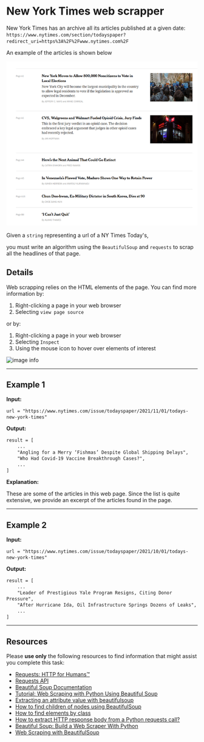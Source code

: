 # New York Times web scrapper

New York Times has an archive all its articles published at a given date: `https://www.nytimes.com/section/todayspaper?redirect_uri=https%3A%2F%2Fwww.nytimes.com%2F`

An example of the articles is shown below

![image info](./rsz_nytimes.png)


Given a `string` representing a url of a NY Times Today's,

you must write an algorithm using the `BeautifulSoup` and `requests` to scrap all the headlines of that page.

## Details

Web scrapping relies on the HTML elements of the page. You can find more information by:

1. Right-clicking a page in your web browser
1. Selecting `view page source`

or by:

1. Right-clicking a page in your web browser
1. Selecting `Inspect`
1. Using the mouse icon to hover over elements of interest

![image info](https://developer.mozilla.org/en-US/docs/Tools/Page_Inspector/How_to/Select_an_element/inspector-highlighted.png)

___

## Example 1

**Input:**

```
url = "https://www.nytimes.com/issue/todayspaper/2021/11/01/todays-new-york-times"
```

**Output:**

```
result = [
    ...
    "Angling for a Merry ‘Fishmas’ Despite Global Shipping Delays",
    "Who Had Covid-19 Vaccine Breakthrough Cases?",
    ...
]
```

**Explanation:**

These are some of the articles in this web page. Since the list is quite extensive, we provide an excerpt of the articles found in the page. 

___


## Example 2


**Input:**

```
url = "https://www.nytimes.com/issue/todayspaper/2021/10/01/todays-new-york-times"
```

**Output:**

```
result = [
    ...
    "Leader of Prestigious Yale Program Resigns, Citing Donor Pressure",
    "After Hurricane Ida, Oil Infrastructure Springs Dozens of Leaks",
    ...
]
```

___


## Resources

Please **use only** the following resources to find information that might assist you complete this task:

* [Requests: HTTP for Humans™](https://docs.python-requests.org/en/latest/)
* [Requests API](https://docs.python-requests.org/en/latest/api/)
* [Beautiful Soup Documentation](https://www.crummy.com/software/BeautifulSoup/bs4/doc/)
* [Tutorial: Web Scraping with Python Using Beautiful Soup](https://www.dataquest.io/blog/web-scraping-python-using-beautiful-soup/)
* [Extracting an attribute value with beautifulsoup](https://stackoverflow.com/questions/2612548/extracting-an-attribute-value-with-beautifulsoup)
* [How to find children of nodes using BeautifulSoup](https://stackoverflow.com/questions/6287529/how-to-find-children-of-nodes-using-beautifulsoup)
* [How to find elements by class](https://stackoverflow.com/questions/5041008/how-to-find-elements-by-class)
* [How to extract HTTP response body from a Python requests call?](https://stackoverflow.com/questions/9029287/how-to-extract-http-response-body-from-a-python-requests-call)
* [Beautiful Soup: Build a Web Scraper With Python](https://realpython.com/beautiful-soup-web-scraper-python/)
* [Web Scraping with BeautifulSoup](https://www.scrapingbee.com/blog/python-web-scraping-beautiful-soup/)